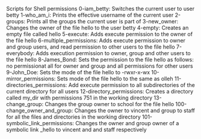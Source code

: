 Scripts for Shell permissions
0-iam_betty: Switches the current user to user betty
1-who_am_i: Prints the effective username of the current user
2-groups: Prints all the groups the current user is part of
3-new_owner: Changes the owner of the file hello to the user betty
4-empty: Creates an empty file called hello
5-execute: Adds execute permission to the owner of the file hello
6-multiple_permissions: Adds execute permission to owner and group users, and read permission to other users to the file hello
7-everybody: Adds execution permission to owner, group and other users to the file hello
8-James_Bond: Sets the permission to the file hello as follows: no permissionat all for owner and group and all permissions for other users
9-John_Doe: Sets the mode of the file hello to -rwxr-x-wx
10-mirror_permissions: Sets mode of the file hello to the same as olleh
11-directories_permissions: Add execute permission to all subdirectories of the current directory for all users
12-directory_permissions: Creates a directory called my_dir with permissions 751 in the working directory
13-change_group: Changes the group owner to school for the file hello
100-change_owner_and_group: Changes the owner to vincent and group to staff for all the files and directories in the working directory
101-symbolic_link_permissions: Changes the owner and group owner of a symbolic link _hello to vincent and and staff respectively
